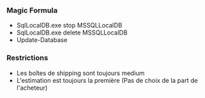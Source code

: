 ### Magic Formula

 - SqlLocalDB.exe stop MSSQLLocalDB
 - SqlLocalDB.exe delete MSSQLLocalDB
 - Update-Database

### Restrictions
 - Les boîtes de shipping sont toujours medium
 - L'estimation est toujours la première (Pas de choix de la part de l'acheteur)
